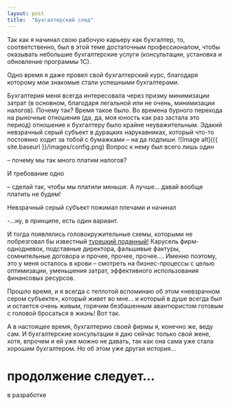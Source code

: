 ```yaml
---
layout: post
title:  "Бухгалтерский след"
---
```

  Так как я начинал свою рабочую карьеру как бухгалтер, то, соответственно, был в этой теме достаточным профессионалом, чтобы оказывать небольшие бухгалтерские услуги (консультации, установка и обновление программы 1С). 

  Одно время я даже провел свой бухгалтерский курс, благодаря которому мои знакомые стали успешными бухгалтерами. 

  Бухгалтерия меня всегда интересовала через призму минимизации затрат (в основном, благодаря легальной или не очень, минимизации налогов). 
Почему так? Время такое было. Во времена бурного перехода на рыночные отношения (да, да, моя юность как раз застала это период) отношение к бухгалтеру было крайне неуважительным. 
  Эдакий невзрачный серый субъект в дурацких нарукавниках, который что-то постоянно ходит за тобой с бумажками – на да подпиши. 
![Image alt]({{ site.baseurl }}/images/config.png)
  Вопрос к нему был всего лишь один 

– почему мы так много платим налогов? 

  И требование одно 

– сделай так, чтобы мы платили меньше. А лучше… давай вообще платить не будем! 

  Невзрачный серый субъект пожимал плечами и начинал 

-…ну, в принципе, есть один вариант. 

  И тогда появлялись головокружительные схемы, которыми не побрезговал бы известный [турецкий поданный!](https://apotapov777.livejournal.com/303530.html) Карусель фирм-однодневок, подставные директора, фальшивые фактуры, сомнительные договора и прочее, прочее, прочее…. Именно поэтому, это у меня осталось в крови – смотреть на бизнес-процессы с целью оптимизации, уменьшения затрат, эффективного использования финансовых ресурсов. 

  Прошло время, и я всегда с теплотой вспоминаю об этом «невзрачном сером субъекте», который живет во мне… и который в душе всегда был и остается очень живым, горячим безбашенным авантюристом готовым с головой бросаться в жизнь! Вот так. 

  А в настоящее время, бухгалтерию своей фирмы я, конечно же, веду сам. 
И бухгалтерские консультации я даю сейчас только свой жене, хотя, впрочем и ей уже можно не давать, так как она сама уже стала хорошим бухгалтером. 
Но об этом уже другая история…

# продолжение следует... 

в разработке

